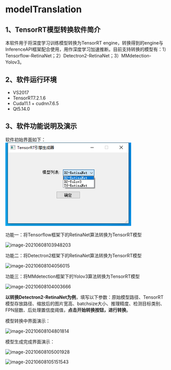 # modelTranslation

## 1、TensorRT模型转换软件简介

本软件用于将深度学习训练模型转换为TensorRT engine，转换得到的engine与InferenceAPI框架配合使用，用作深度学习加速推断。目前支持转换的模型有：1）Tensorflow-RetinaNet；2）Detectron2-RetinaNet；3）MMdetection-Yolov3。

## 2、软件运行环境

- VS2017
- TensorRT7.2.1.6
- Cuda11.1 + cudnn7.6.5
- Qt5.14.0

## 3、软件功能说明及演示

软件初始界面如下：
![aaa](https://github.com/qinxianglinya/modelTranslation/blob/main/images/%E4%B8%BB%E7%95%8C%E9%9D%A2.png)


功能一：将Tensorflow框架下的RetinaNet算法转换为TensorRT模型

![image-20210608103948203](C:\Users\50126\AppData\Roaming\Typora\typora-user-images\image-20210608103948203.png)

功能二：将Detectron2框架下的RetinaNet算法转换为TensorRT模型

![image-20210608104056015](C:\Users\50126\AppData\Roaming\Typora\typora-user-images\image-20210608104056015.png)

功能三：将MMdetection框架下的Yolov3算法转换为TensorRT模型

![image-20210608104003666](C:\Users\50126\AppData\Roaming\Typora\typora-user-images\image-20210608104003666.png)

**以转换Detectron2-RetinaNet为例**，填写以下参数：原始模型路径、TensorRT模型存放路径、缩放后的图片宽高、batchsize大小、推理精度、检测目标类别、FPN层数、后处理置信度阈值，**点击开始转换按钮，进行转换**。

模型转换中界面演示：

![image-20210608104801814](C:\Users\50126\AppData\Roaming\Typora\typora-user-images\image-20210608104801814.png)

模型生成完成界面演示：

![image-20210608105001928](C:\Users\50126\AppData\Roaming\Typora\typora-user-images\image-20210608105001928.png)

![image-20210608105151543](C:\Users\50126\AppData\Roaming\Typora\typora-user-images\image-20210608105151543.png)

